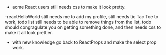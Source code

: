 - acme React users still needs css to make it look pretty.

-reactHelloWorld still needs me to add my profile,
still needs tic Tac Toe to work,
todo list still needs to be able to remove things from the list,
todo should congragulate you on getting something done,
and then needs css to make it all look prettier.

- with new knowledge go back to ReactProps and make the select prop work.
